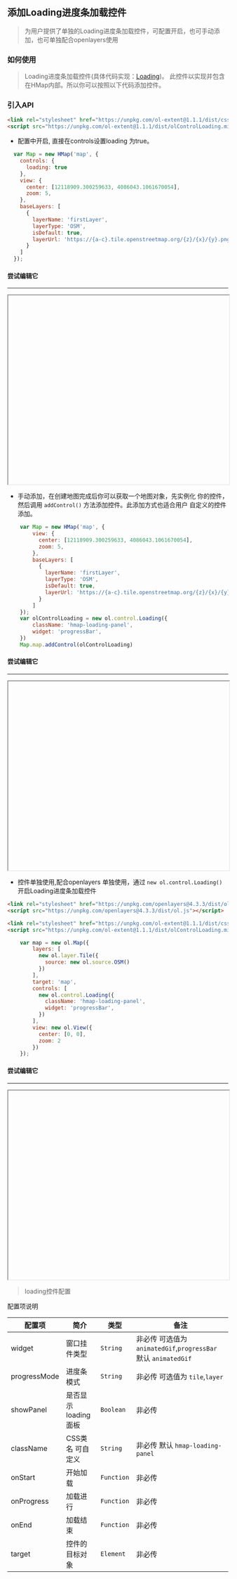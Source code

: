 ## 添加Loading进度条加载控件

> 为用户提供了单独的Loading进度条加载控件，可配置开启，也可手动添加，也可单独配合openlayers使用

### 如何使用

> Loading进度条加载控件(具体代码实现：[Loading](https://github.com/sakitam-fdd/ol-extent/blob/master/src/control/Loading.js))。
  此控件以实现并包含在HMap内部。所以你可以按照以下代码添加控件。
  
### 引入API

```html
<link rel="stylesheet" href="https://unpkg.com/ol-extent@1.1.1/dist/css/olControlLoading.min.css" type="text/css">
<script src="https://unpkg.com/ol-extent@1.1.1/dist/olControlLoading.min.js"></script>
```  

* 配置中开启, 直接在controls设置loading 为true。

```javascript
  var Map = new HMap('map', {
    controls: {
      loading: true
    },
    view: {
      center: [12118909.300259633, 4086043.1061670054],
      zoom: 5,
    },
    baseLayers: [
      {
        layerName: 'firstLayer',
        layerType: 'OSM',
        isDefault: true,
        layerUrl: 'https://{a-c}.tile.openstreetmap.org/{z}/{x}/{y}.png'
      }
    ]
  });
```

#### 尝试编辑它
---
<iframe width="100%" height="430"></iframe>

* 手动添加，在创建地图完成后你可以获取一个地图对象，先实例化
  你的控件，然后调用 ``addControl()`` 方法添加控件。此添加方式也适合用户
  自定义的控件添加。

```javascript
    var Map = new HMap('map', {
        view: {
          center: [12118909.300259633, 4086043.1061670054],
          zoom: 5,
        },
        baseLayers: [
          {
            layerName: 'firstLayer',
            layerType: 'OSM',
            isDefault: true,
            layerUrl: 'https://{a-c}.tile.openstreetmap.org/{z}/{x}/{y}.png'
          }
        ]
    });
    var olControlLoading = new ol.control.Loading({
        className: 'hmap-loading-panel',
        widget: 'progressBar',
    })
    Map.map.addControl(olControlLoading)
```

#### 尝试编辑它
---
<iframe width="100%" height="430"></iframe>

* 控件单独使用,配合openlayers 单独使用，通过 ``` new ol.control.Loading() ``` 开启Loading进度条加载控件

```html
<link rel="stylesheet" href="https://unpkg.com/openlayers@4.3.3/dist/ol.css" type="text/css">
<script src="https://unpkg.com/openlayers@4.3.3/dist/ol.js"></script>

<link rel="stylesheet" href="https://unpkg.com/ol-extent@1.1.1/dist/css/olControlLoading.min.css" type="text/css">
<script src="https://unpkg.com/ol-extent@1.1.1/dist/olControlLoading.min.js"></script>
```

```javascript
    var map = new ol.Map({
        layers: [
          new ol.layer.Tile({
            source: new ol.source.OSM()
          })
        ],
        target: 'map',
        controls: [
          new ol.control.Loading({
            className: 'hmap-loading-panel',
            widget: 'progressBar',
          })
        ],
        view: new ol.View({
          center: [0, 0],
          zoom: 2
        })
    });
```

#### 尝试编辑它
---
<iframe width="100%" height="430"></iframe>

> loading控件配置

配置项说明

| 配置项 | 简介 | 类型 | 备注 |
| --- | --- |--- | --- |
| widget | 窗口挂件类型 | `String` | 非必传 可选值为`animatedGif`,`progressBar` 默认 `animatedGif`|
| progressMode | 进度条模式 | `String` | 非必传 可选值为 `tile`,`layer` |
| showPanel | 是否显示loading面板 | `Boolean` | 非必传 |
| className | CSS类名 可自定义 | `String` | 非必传 默认 ```hmap-loading-panel``` |
| onStart | 开始加载 | `Function` | 非必传 |
| onProgress | 加载进行 | `Function` | 非必传 |
| onEnd | 加载结束 | `Function` | 非必传 |
| target | 控件的目标对象 | `Element` | 非必传 |
